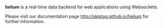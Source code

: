 **helium** is a real-time data backend for web applications using Websockets.

Please visit our documentation page http://skiptag.github.io/helium for further information.

